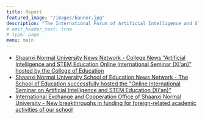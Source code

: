```yaml
---
title: Report
featured_image: "/images/banner.jpg"
description: "The International Forum of Artificial Intelligence and STEM Education Online"
# omit_header_text: true
# type: page
menu: main
---
```


- [Shaanxi Normal University News Network - College News "Artificial Intelligence and STEM Education Online International Seminar (Xi'an)" hosted by the College of Education](http://www.snnu.edu.cn/info/1084/34469.htm)
- [Shaanxi Normal University School of Education News Network - The School of Education successfully hosted the "Online International Seminar on Artificial Intelligence and STEM Education (Xi'an)"](http://edu.snnu.edu.cn/info/1069/6325.htm)
- [International Exchange and Cooperation Office of Shaanxi Normal University - New breakthroughs in funding for foreign-related academic activities of our school](http://ipo.snnu.edu.cn/info/1014/2591.htm)
